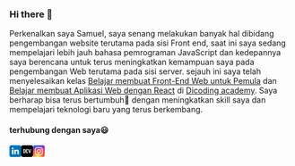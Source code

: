 ### Hi there 👋

<p>
   Perkenalkan saya Samuel, saya senang melakukan banyak hal dibidang pengembangan website terutama pada sisi Front end, saat ini saya sedang mempelajari lebih jauh bahasa pemrograman JavaScript dan kedepannya saya berencana untuk terus meningkatkan kemampuan saya pada pengembangan Web terutama pada sisi server. sejauh ini saya telah menyelesaikan kelas <a href="https://www.dicoding.com/certificates/GRX5LLVJKP0M">Belajar membuat Front-End Web untuk Pemula</a> dan <a href=" https://www.dicoding.com/certificates/MEPJE34KWX3V">Belajar membuat Aplikasi Web dengan React</a> di <a href="https://www.dicoding.com/">Dicoding academy</a>.
   Saya berharap bisa terus bertumbuh🌱 dengan meningkatkan skill saya dan mempelajari teknologi baru yang terus berkembang.
</p>

#### terhubung dengan saya:smiley:   
<a href="https://www.linkedin.com/in/samuel-harold-wiradhika-073ba31a3/">
   <img align="left" alt="Samuel Harold Wiradhika_Linkedin" width="21px" src="https://raw.githubusercontent.com/edent/SuperTinyIcons/099dc12b59179d07d534069bc8551718f786d91a/images/svg/linkedin.svg">
</a>
<a href="https://dev.to/samuelharold">
   <img align="left" alt="Samuel Harold Wiradhika_DEV" width="21px" src="https://raw.githubusercontent.com/edent/SuperTinyIcons/099dc12b59179d07d534069bc8551718f786d91a/images/svg/dev_to.svg">
</a>
<a href="https://www.instagram.com/harld568/?hl=id">
   <img align="left" alt="Samuel Harold Wiradhika_instagram" width="21px" src="https://raw.githubusercontent.com/edent/SuperTinyIcons/099dc12b59179d07d534069bc8551718f786d91a/images/svg/instagram.svg">
</a>
